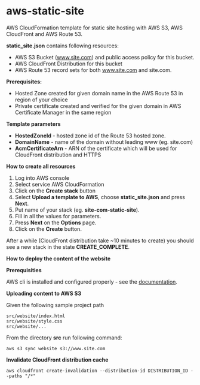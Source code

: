 # aws-static-site

AWS CloudFormation template for static site hosting with AWS S3, AWS CloudFront and AWS Route 53.

**static_site.json** contains following resources:
- AWS S3 Bucket (www.site.com) and public access policy for this bucket.
- AWS CloudFront Distribution for this bucket
- AWS Route 53 record sets for both www.site.com and site.com.
 
**Prerequisites:**
- Hosted Zone created for given domain name in the AWS Route 53 in region of your choice
- Private certificate created and verified for the given domain in AWS Certificate Manager in the same region

**Template parameters**
- **HostedZoneId** - hosted zone id of the Route 53 hosted zone.
- **DomainName** - name of the domain without leading www (eg. site.com)
- **AcmCertificateArn** - ARN of the certificate which will be used for CloudFront distribution and HTTPS

**How to create all resources**

1. Log into AWS console
2. Select service AWS CloudFormation
3. Click on the **Create stack** button
4. Select **Upload a template to AWS**, choose **static_site.json** and press **Next**.
5. Put name of your stack (eg. **site-com-static-site**).
6. Fill in all the values for parameters.
7. Press **Next** on the **Options** page.
8. Click on the **Create** button. 

After a while (CloudFront distribution take ~10 minutes to create) you should see a new stack in the state **CREATE_COMPLETE**. 

**How to deploy the content of the website**

**Prerequisities**

AWS cli is installed and configured properly - see the [documentation](https://docs.aws.amazon.com/cli/latest/userguide/installing.html).

**Uploading content to AWS S3**

Given the following sample project path

```
src/website/index.html
src/website/style.css
src/website/...
```

From the directory **src** run following command: 

``` 
aws s3 sync website s3://www.site.com
```

**Invalidate CloudFront distribution cache**

``` 
aws cloudfront create-invalidation --distribution-id DISTRIBUTION_ID --paths "/*"
```
